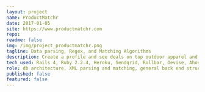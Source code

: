 ```yaml
---
layout: project
name: ProductMatchr
date: 2017-01-05
site: https://www.productmatchr.com
repo:
readme: false
img: /img/project_productmatchr.png
tagline: Data parsing, Regex, and Matching Algorithms
description: Create a profile and see deals on top outdoor apparel and gear in your size. We're pulling in data from XML datafeeds (rake tasks, nokogiri) and parsing it into our database objects (regex) then matching it to your profile's specifications (scopes & postgres queries). It's all about the datafeed parsing, baby!
tech_used: Rails 4, Ruby 2.2.4, Heroku, Sendgrid, Rollbar, Devise, Ahoy
role: db architecture, XML parsing and matching, general back end structure, front end, graphic design
published: false
featured: false
---
```

